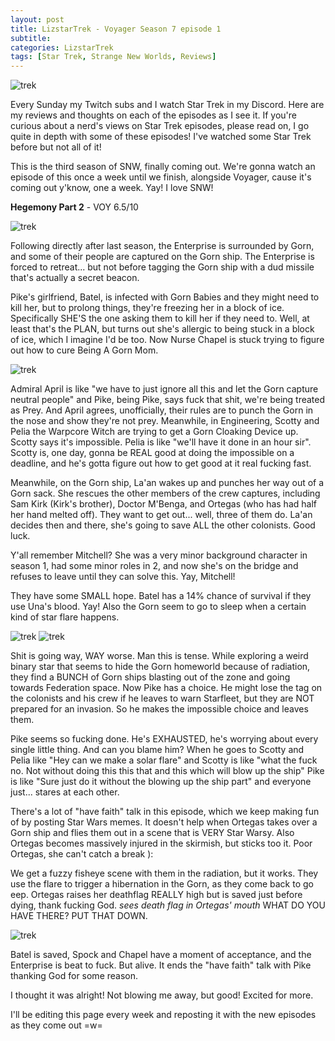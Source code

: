 ```yaml
---
layout: post
title: LizstarTrek - Voyager Season 7 episode 1
subtitle: 
categories: LizstarTrek
tags: [Star Trek, Strange New Worlds, Reviews]
---
```



<img src="https://imgur.com/9G4ESOr.png" alt="trek">

Every Sunday my Twitch subs and I watch Star Trek in my Discord. Here are my reviews and thoughts on each of the episodes as I see it. If you're curious about a nerd's views on Star Trek episodes, please read on, I go quite in depth with some of these episodes! I've watched some Star Trek before but not all of it!

This is the third season of SNW, finally coming out. We're gonna watch an episode of this once a week until we finish, alongside Voyager, cause it's coming out y'know, one a week. Yay! I love SNW!



**Hegemony Part 2** - VOY
6.5/10

<img src="https://imgur.com/WEvb4AL.png" alt="trek">

Following directly after last season, the Enterprise is surrounded by Gorn, and some of their people are captured on the Gorn ship. The Enterprise is forced to retreat... but not before tagging the Gorn ship with a dud missile that's actually a secret beacon.

Pike's girlfriend, Batel, is infected with Gorn Babies and they might need to kill her, but to prolong things, they're freezing her in a block of ice. Specifically SHE'S the one asking them to kill her if they need to. Well, at least that's the PLAN, but turns out she's allergic to being stuck in a block of ice, which I imagine I'd be too. Now Nurse Chapel is stuck trying to figure out how to cure Being A Gorn Mom.

<img src="https://imgur.com/4vvOBev.png" alt="trek">

Admiral April is like "we have to just ignore all this and let the Gorn capture neutral people" and Pike, being Pike, says fuck that shit, we're being treated as Prey. And April agrees, unofficially, their rules are to punch the Gorn in the nose and show they're not prey. Meanwhile, in Engineering, Scotty and Pelia the Warpcore Witch are trying to get a Gorn Cloaking Device up. Scotty says it's impossible. Pelia is like "we'll have it done in an hour sir". Scotty is, one day, gonna be REAL good at doing the impossible on a deadline, and he's gotta figure out how to get good at it real fucking fast.

Meanwhile, on the Gorn ship, La'an wakes up and punches her way out of a Gorn sack. She rescues the other members of the crew captures, including Sam Kirk (Kirk's brother), Doctor M'Benga, and Ortegas (who has had half her hand melted off). They want to get out... well, three of them do. La'an decides then and there, she's going to save ALL the other colonists. Good luck.

Y'all remember Mitchell? She was a very minor background character in season 1, had some minor roles in 2, and now she's on the bridge and refuses to leave until they can solve this. Yay, Mitchell!

They have some SMALL hope. Batel has a 14% chance of survival if they use Una's blood. Yay! Also the Gorn seem to go to sleep when a certain kind of star flare happens.

<img src="https://imgur.com/jFp5msI.png" alt="trek">

<img src="https://imgur.com/FkBzvR4.png" alt="trek">

Shit is going way, WAY worse. Man this is tense. While exploring a weird binary star that seems to hide the Gorn homeworld because of radiation, they find a BUNCH of Gorn ships blasting out of the zone and going towards Federation space. Now Pike has a choice. He might lose the tag on the colonists and his crew if he leaves to warn Starfleet, but they are NOT prepared for an invasion. So he makes the impossible choice and leaves them.

Pike seems so fucking done. He's EXHAUSTED, he's worrying about every single little thing. And can you blame him? When he goes to Scotty and Pelia like "Hey can we make a solar flare" and Scotty is like "what the fuck no. Not without doing this this that and this which will blow up the ship" Pike is like "Sure just do it without the blowing up the ship part" and everyone just... stares at each other.

There's a lot of "have faith" talk in this episode, which we keep making fun of by posting Star Wars memes. It doesn't help when Ortegas takes over a Gorn ship and flies them out in a scene that is VERY Star Warsy. Also Ortegas becomes massively injured in the skirmish, but sticks too it. Poor Ortegas, she can't catch a break ):

We get a fuzzy fisheye scene with them in the radiation, but it works. They use the flare to trigger a hibernation in the Gorn, as they come back to go eep. Ortegas raises her deathflag REALLY high but is saved just before dying, thank fucking God. *sees death flag in Ortegas' mouth* WHAT DO YOU HAVE THERE? PUT THAT DOWN.

<img src="https://imgur.com/evmRMxM.png" alt="trek">

Batel is saved, Spock and Chapel have a moment of acceptance, and the Enterprise is beat to fuck. But alive. It ends the "have faith" talk with Pike thanking God for some reason.

I thought it was alright! Not blowing me away, but good! Excited for more.

I'll be editing this page every week and reposting it with the new episodes as they come out =w=